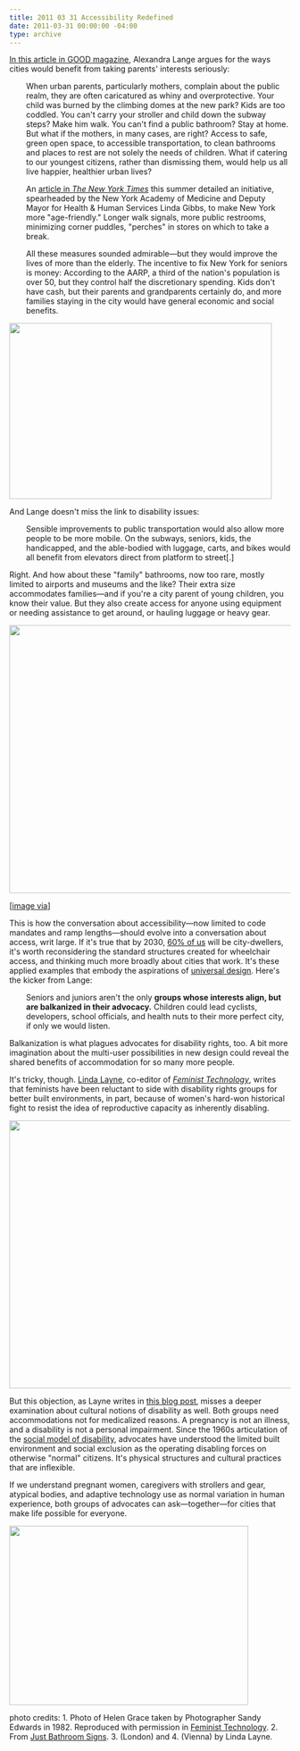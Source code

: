```yaml
---
title: 2011 03 31 Accessibility Redefined
date: 2011-03-31 00:00:00 -04:00
type: archive
---
```


<p><a href="http://www.good.is/post/85/#comment_list">In this article in GOOD magazine</a>, Alexandra Lange argues for the ways cities would benefit from taking parents' interests seriously:</p>
<p style="padding-left:30px;">When urban parents, particularly mothers, complain about the public realm, they are often caricatured as whiny and overprotective. Your child was burned by the climbing domes at the new park? Kids are too coddled. You can't carry your stroller and child down the subway steps? Make him walk. You can't find a public bathroom? Stay at home. But what if the mothers, in many cases, are right? Access to safe, green open space, to accessible transportation, to clean bathrooms and places to rest are not solely the needs of children. What if catering to our youngest citizens, rather than dismissing them, would help us all live happier, healthier urban lives?</p>
<p style="padding-left:30px;">An <a href="http://www.nytimes.com/2010/07/19/nyregion/19aging.html?_r=1&amp;scp=4&amp;sq=%22age-friendly%22%20new%20york%20city&amp;st=cse">article in <em>The New York Times</em></a> this summer detailed an initiative, spearheaded by the New York Academy of Medicine and Deputy Mayor for Health &amp; Human Services Linda Gibbs, to make New York more "age-friendly." Longer walk signals, more public restrooms, minimizing corner puddles, "perches" in stores on which to take a break.</p>
<p style="padding-left:30px;">All these measures sounded admirable—but they would improve the lives of more than the elderly. The incentive to fix New York for seniors is money: According to the AARP, a third of the nation's population is over 50, but they control half the discretionary spending. Kids don't have cash, but their parents and grandparents certainly do, and more families staying in the city would have general economic and social benefits.</p>
<p><a href="http://ablersite.files.wordpress.com/2011/03/strollerstairs.jpg"><img class="alignnone size-full wp-image-3727" title="strollerstairs" src="{{ site.baseurl }}/uploads/strollerstairs.jpg" alt="" width="470" height="315" /></a></p>
<p>And Lange doesn't miss the link to disability issues:</p>
<p style="padding-left:30px;">Sensible improvements to public transportation would also allow more people to be more mobile. On the subways, seniors, kids, the handicapped, and the able-bodied with luggage, carts, and bikes would all benefit from elevators direct from platform to street[.]</p>
<p>Right. And how about these "family" bathrooms, now too rare, mostly limited to airports and museums and the like? Their extra size accommodates families—and if you're a city parent of young children, you know their value. But they also create access for anyone using equipment or needing assistance to get around, or hauling luggage or heavy gear.</p>
<p><a href="http://ablersite.files.wordpress.com/2011/03/braille_family_restroom.jpg"><img class="alignnone size-full wp-image-3728" title="Braille_family_restroom" src="{{ site.baseurl }}/uploads/braille_family_restroom.jpg" alt="" width="640" height="480" /></a></p>
<p>[<a href="http://www.google.com/imgres?hl=en&amp;client=firefox-a&amp;hs=K0e&amp;sa=X&amp;rls=org.mozilla:en-US:official&amp;biw=1895&amp;bih=1016&amp;tbs=isz:l&amp;tbm=isch&amp;prmd=imvns&amp;tbnid=xsJQycvlEmtOhM:&amp;imgrefurl=http://adsigns.blogspot.com/2011/07/custom-signage-naples-beach-hotel.html&amp;docid=pGx2MiiWhjd9_M&amp;imgurl=http://3.bp.blogspot.com/-MFcbvh4zkvw/ThkDB6S5iEI/AAAAAAAAB0A/jMWNHE33Bao/s1600/P1000039.JPG&amp;w=1600&amp;h=1200&amp;ei=uG9SUNaWMMS1ygHZsYD4DA&amp;zoom=1&amp;iact=hc&amp;vpx=143&amp;vpy=259&amp;dur=1088&amp;hovh=194&amp;hovw=259&amp;tx=134&amp;ty=83&amp;sig=100649654285995130329&amp;page=1&amp;tbnh=78&amp;tbnw=105&amp;start=0&amp;ndsp=66&amp;ved=1t:429,r:0,s:0,i:83">image via</a>]</p>
<p>This is how the conversation about accessibility—now limited to code mandates and ramp lengths—should evolve into a conversation about access, writ large. If it's true that by 2030, <a href="http://ngm.nationalgeographic.com/ngm/0211/feature3/">60% of us</a> will be city-dwellers, it's worth reconsidering the standard structures created for wheelchair access, and thinking much more broadly about cities that work. It's these applied examples that embody the aspirations of <a href="http://en.wikipedia.org/wiki/Universal_design">universal design</a>. Here's the kicker from Lange:</p>
<p style="padding-left:30px;">Seniors and juniors aren't the only <strong>groups whose interests align, but are balkanized in their advocacy.</strong> Children could lead cyclists, developers, school officials, and health nuts to their more perfect city, if only we would listen.</p>
<p>Balkanization is what plagues advocates for disability rights, too. A bit more imagination about the multi-user possibilities in new design could reveal the shared benefits of accommodation for so many more people.</p>
<p>It's tricky, though. <a href="http://www.rpi.edu/~laynel/">Linda Layne</a>, co-editor of <a href="http://www.press.uillinois.edu/wordpress/?cat=84"><em>Feminist Technology</em></a>, writes that feminists have been reluctant to side with disability rights groups for better built environments, in part, because of women's hard-won historical fight to resist the idea of reproductive capacity as inherently disabling.</p>
<p><a href="http://ablersite.files.wordpress.com/2011/03/europe20ii20086.jpg"><img class="alignnone size-full wp-image-3731" title="europe20II20086" src="{{ site.baseurl }}/uploads/europe20ii20086.jpg" alt="" width="640" height="480" /></a></p>
<p>But this objection, as Layne writes in <a href="http://www.materialworldblog.com/">this blog post</a>, misses a deeper examination about cultural notions of disability as well. Both groups need accommodations not for medicalized reasons. A pregnancy is not an illness, and a disability is not a personal impairment. Since the 1960s articulation of the <a href="http://en.wikipedia.org/wiki/Social_model_of_disability">social model of disability</a>, advocates have understood the limited built environment and social exclusion as the operating disabling forces on otherwise "normal" citizens. It's physical structures and cultural practices that are inflexible.</p>
<p>If we understand pregnant women, caregivers with strollers and gear, atypical bodies, and adaptive technology use as normal variation in human experience, both groups of advocates can ask—together—for cities that make life possible for everyone.</p>
<p><a href="http://ablersite.files.wordpress.com/2011/03/vienna.jpg"><img class="alignnone size-full wp-image-3733" title="vienna" src="{{ site.baseurl }}/uploads/vienna.jpg" alt="" width="428" height="321" /></a></p>
<p>photo credits: 1. Photo of Helen Grace taken by Photographer Sandy Edwards in 1982. Reproduced with permission in <a href="http://www.press.uillinois.edu/wordpress/?cat=84">Feminist Technology</a>. 2. From <a href="http://www.justbathroomsigns.com/California-Restroom-Signs/Men-Women-Sign-Blue/Related-Products-SE-1783-COLOR.aspx">Just Bathroom Signs</a>. 3. (London) and 4. (Vienna) by Linda Layne.</p>
